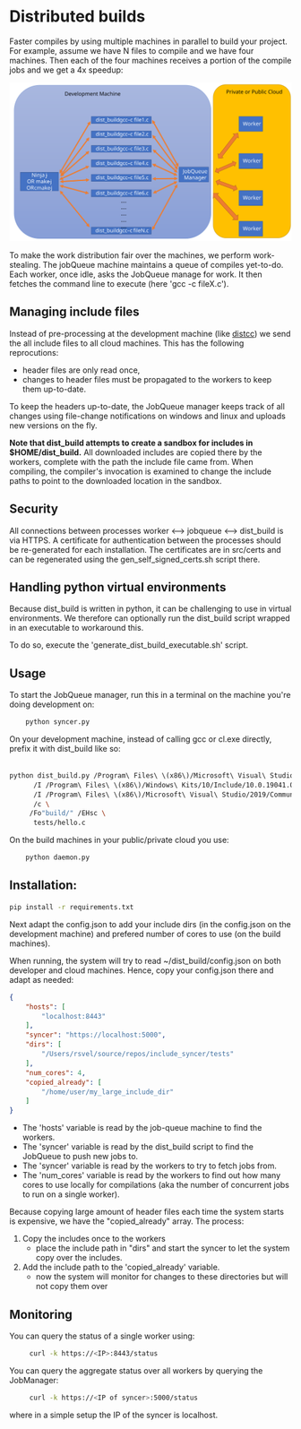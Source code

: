# Distributed builds

Faster compiles by using multiple machines in parallel to build your project.
For example, assume we have N files to compile and we have four machines.
Then each of the four machines receives a portion of the compile jobs and we get a 4x speedup:

<img src="docs/comm.svg" width="700">

To make the work distribution fair over the machines, we perform work-stealing.
The jobQueue machine maintains a queue of compiles yet-to-do.
Each worker, once idle, asks the JobQueue manage for work.
It then fetches the command line to execute (here 'gcc -c fileX.c').


## Managing include files

Instead of pre-processing at the development machine (like [distcc](https://github.com/distcc/distcc)) we send the all include files to all cloud machines.
This has the following reprocutions:
- header files are only read once,
- changes to header files must be propagated to the workers to keep them up-to-date.

To keep the headers up-to-date, the JobQueue manager keeps track of all changes using file-change notifications on windows and linux and uploads new versions on the fly.

**Note that dist_build attempts to create a sandbox for includes in $HOME/dist_build.**
All downloaded includes are copied there by the workers, complete with the path the include file came from.
When compiling, the compiler's invocation is examined to change the include paths to point to the downloaded location in the sandbox.



## Security

All connections between processes worker <--> jobqueue <--> dist_build is via HTTPS.
A certificate for authentication between the processes should be re-generated for each installation.
The certificates are in src/certs and can be regenerated using the gen_self_signed_certs.sh script there.


## Handling python virtual environments

Because dist_build is written in python, it can be challenging to use in virtual environments.
We therefore can optionally run the dist_build script wrapped in an executable to workaround this.

To do so, execute the 'generate_dist_build_executable.sh' script.


## Usage

To start the JobQueue manager, run this in a terminal on the machine you're doing development on:

```bash
    python syncer.py
```

On your development machine, instead of calling gcc or cl.exe directly, prefix it with dist_build like so:

```bash
    
python dist_build.py /Program\ Files\ \(x86\)/Microsoft\ Visual\ Studio/2019/Community/VC/Tools/MSVC/14.29.30037/bin/Hostx64/x64/cl.exe \
      /I /Program\ Files\ \(x86\)/Windows\ Kits/10/Include/10.0.19041.0/ucrt \
      /I /Program\ Files\ \(x86\)/Microsoft\ Visual\ Studio/2019/Community/VC/Tools/MSVC/14.29.30037/include \
      /c \
     /Fo"build/" /EHsc \
      tests/hello.c
```

On the build machines in your public/private cloud you use:

```bash
    python daemon.py 
```


## Installation:

```bash
pip install -r requirements.txt 
```

Next adapt the config.json to add your include dirs (in the config.json on the development machine) and prefered number of cores to use (on the build machines).


When running, the system will try to read ~/dist_build/config.json on both developer and cloud machines.
Hence, copy your config.json there and adapt as needed:

```json
{
    "hosts": [              
        "localhost:8443"
    ],
    "syncer": "https://localhost:5000",
    "dirs": [
        "/Users/rsvel/source/repos/include_syncer/tests"
    ],
    "num_cores": 4,
    "copied_already": [
        "/home/user/my_large_include_dir"
    ]
}
```

- The 'hosts' variable is read by the job-queue machine to find the workers.
- The 'syncer' variable is read by the dist_build script to find the JobQueue to push new jobs to.
- The 'syncer' variable is read by the workers to try to fetch jobs from.
- The 'num_cores' variable is read by the workers to find out how many cores to use locally for compilations (aka the number of concurrent jobs to run on a single worker).

Because copying large amount of header files each time the system starts is expensive, we have the "copied_already" array.
The process:
1) Copy the includes once to the workers
     - place the include path in "dirs" and start the syncer to let the system copy over the includes.
2) Add the include path to the 'copied_already' variable.
     - now the system will monitor for changes to these directories but will not copy them over



## Monitoring

You can query the status of a single worker using:

```bash
     curl -k https://<IP>:8443/status
```

You can query the aggregate status over all workers by querying the JobManager:

```bash
     curl -k https://<IP of syncer>:5000/status
```
where in a simple setup the IP of the syncer is localhost.
